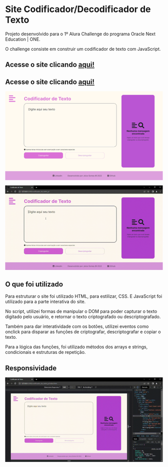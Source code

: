 # Site Codificador/Decodificador de Texto

Projeto desenvolvido para o 1º Alura Challenge do programa Oracle Next Education | ONE.  

O challenge consiste em construir um codificador de texto com JavaScript.

## Acesse o site clicando [aqui!](https://joi-gn.github.io/codificador_de_texto_js/)

## Acesse o site clicando [aqui!](https://joi-gn.github.io/codificador_de_texto_js/)

![](screenshot.png)

![](gif.gif)

## O que foi utilizado
Para estruturar o site foi utilizado HTML, para estilizar, CSS. E JavaScript foi utilizado para a parte interativa do site.

No script, utilizei formas de manipular o DOM para poder capturar o texto digitado pelo usuário, e retornar o texto criptografado ou descriptografado.  

Também para dar interatividade com os botões, utilizei eventos como onclick para disparar as funções de criptografar, descriptografar e copiar o texto.   

Para a lógica das funções, foi utilizado métodos dos arrays e strings, condicionais e estruturas de repetição.

## Responsividade
![](gif-responsividade.gif)
